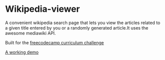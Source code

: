 # Wikipedia-viewer
A convenient wikipedia search page that lets you view the articles related to a given title entered by you or a randomly generated article.It uses the awesome mediawiki API.

Built for the [freecodecamp curriculum challenge](https://www.freecodecamp.com/challenges/build-a-wikipedia-viewer) 

[A working demo](https://codepen.io/shubhshrma/full/vZWvBO/)
